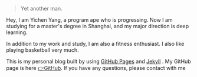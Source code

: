 

> Yet another man.


Hey, I am Yichen Yang, a program ape who is progressing. Now I am studying for a master's degree in Shanghai, and my major direction is deep learning.

In addition to my work and study, I am also a fitness enthusiast. I also like playing basketball very much.

This is my personal blog built by using <a href="https://pages.github.com/">GitHub Pages</a> and <a href="http://jekyll.com.cn/">Jekyll</a> . My GitHub page is here <a href="https://github.com/Tianbiao-Yang">👉GitHub</a>. If you have any questions, please contact with me